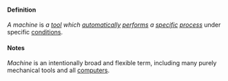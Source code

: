 #### Definition

*A machine* is *a [tool](https://github.com/gcassel/Modular-Organizing-Terminology/blob/master/terms/tool.md) which [automatically](https://github.com/gcassel/Modular-Organizing-Terminology/blob/master/terms/automate.md) [performs](https://github.com/gcassel/Modular-Organizing-Terminology/blob/master/terms/perform.md) a [specific](https://github.com/gcassel/Modular-Organizing-Terminology/blob/master/terms/specific.md) [process](https://github.com/gcassel/Modular-Organizing-Terminology/blob/master/terms/process.md)* under specific [conditions](https://github.com/gcassel/Modular-Organizing-Terminology/blob/master/terms/status.md).

#### Notes

*Machine* is an intentionally broad and flexible term, including many purely mechanical tools and all [computers](https://github.com/gcassel/Modular-Organizing-Terminology/blob/master/terms/computer.md).
